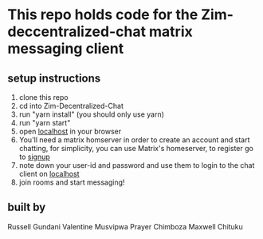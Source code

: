 # This repo holds code for the Zim-deccentralized-chat matrix messaging client

## setup instructions

1. clone this repo
2. cd into Zim-Decentralized-Chat
3. run "yarn install" (you should only use yarn)
4. run "yarn start"
5. open [localhost](http://localhost:3000) in your browser
6. You'll need a matrix homserver in order to create an account and start chatting,
   for simplicity, you can use Matrix's homeserver, to register go to [signup](https://app.element.io/#/register)
7. note down your user-id and password and use them to login to the chat client on [localhost](http://localhost:3000)
8. join rooms and start messaging!

## built by

Russell Gundani
Valentine Musvipwa
Prayer Chimboza
Maxwell Chituku
